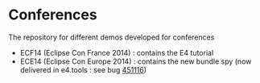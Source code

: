 Conferences
===========

The repository for different demos developed for conferences

- ECF14 (Eclipse Con France 2014) : contains the E4 tutorial
- ECE14 (Eclipse Con Europe 2014) : contains the new bundle spy (now delivered in e4.tools : see bug <a href="https://bugs.eclipse.org/bugs/show_bug.cgi?id=451116">451116</a>)
